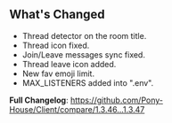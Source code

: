 ## What's Changed

- Thread detector on the room title.
- Thread icon fixed.
- Join/Leave messages sync fixed.
- Thread leave icon added.
- New fav emoji limit.
- MAX_LISTENERS added into ".env".

**Full Changelog**: https://github.com/Pony-House/Client/compare/1.3.46...1.3.47

